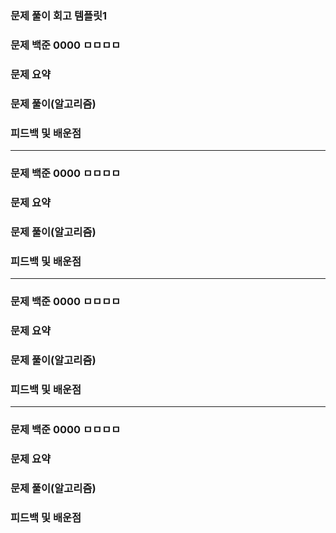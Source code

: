### 문제 풀이 회고 템플릿1

### 문제 백준 0000 ㅁㅁㅁㅁ

### 문제 요약

### 문제 풀이(알고리즘)

### 피드백 및 배운점

---
### 문제 백준 0000 ㅁㅁㅁㅁ

### 문제 요약

### 문제 풀이(알고리즘)

### 피드백 및 배운점

---
### 문제 백준 0000 ㅁㅁㅁㅁ

### 문제 요약

### 문제 풀이(알고리즘)

### 피드백 및 배운점

---
### 문제 백준 0000 ㅁㅁㅁㅁ

### 문제 요약

### 문제 풀이(알고리즘)

### 피드백 및 배운점
